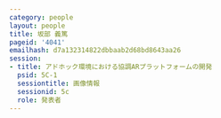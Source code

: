 ```yaml
---
category: people
layout: people
title: 坂部 義篤
pageid: '4041'
emailhash: d7a132314822dbbaab2d68bd8643aa26
session:
- title: アドホック環境における協調ARプラットフォームの開発
  psid: 5C-1
  sessiontitle: 画像情報
  sessionid: 5c
  role: 発表者
---
```

